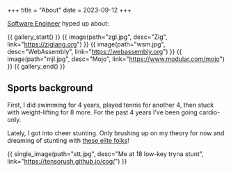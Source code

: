 +++
title = "About"
date = 2023-09-12
+++

[Software Engineer](https://tensorush.github.io/cv/en.pdf) hyped up about:

{{ gallery_start() }}
{{ image(path="zgl.jpg", desc="Zig", link="https://ziglang.org") }}
{{ image(path="wsm.jpg", desc="WebAssembly", link="https://webassembly.org") }}
{{ image(path="mjl.jpg", desc="Mojo", link="https://www.modular.com/mojo") }}
{{ gallery_end() }}

## Sports background

First, I did swimming for 4 years, played tennis for another 4, then stuck with weight-lifting for 8 more. For the past 4 years I've been going cardio-only.

Lately, I got into cheer stunting. Only brushing up on my theory for now and dreaming of stunting with [these elite folks](@/csg.md)!

{{ single_image(path="stt.jpg", desc="Me at 18 low-key tryna stunt", link="https://tensorush.github.io/csg/") }}
